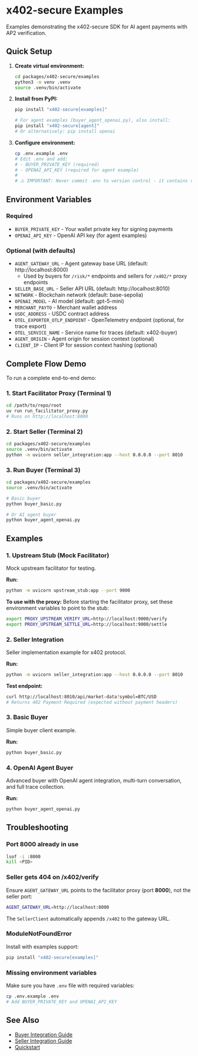 # x402-secure Examples

Examples demonstrating the x402-secure SDK for AI agent payments with AP2 verification.

## Quick Setup

1. **Create virtual environment:**
   ```bash
   cd packages/x402-secure/examples
   python3 -m venv .venv
   source .venv/bin/activate
   ```

2. **Install from PyPI:**
   ```bash
   pip install "x402-secure[examples]"
   
   # For agent examples (buyer_agent_openai.py), also install:
   pip install "x402-secure[agent]"
   # Or alternatively: pip install openai
   ```

3. **Configure environment:**
   ```bash
   cp .env.example .env
   # Edit .env and add:
   # - BUYER_PRIVATE_KEY (required)
   # - OPENAI_API_KEY (required for agent example)
   # 
   # ⚠️ IMPORTANT: Never commit .env to version control - it contains secrets!
   ```

## Environment Variables

### Required
- `BUYER_PRIVATE_KEY` - Your wallet private key for signing payments
- `OPENAI_API_KEY` - OpenAI API key (for agent examples)

### Optional (with defaults)
- `AGENT_GATEWAY_URL` - Agent gateway base URL (default: http://localhost:8000)
  - Used by buyers for `/risk/*` endpoints and sellers for `/x402/*` proxy endpoints
- `SELLER_BASE_URL` - Seller API URL (default: http://localhost:8010)
- `NETWORK` - Blockchain network (default: base-sepolia)
- `OPENAI_MODEL` - AI model (default: gpt-5-mini)
- `MERCHANT_PAYTO` - Merchant wallet address
- `USDC_ADDRESS` - USDC contract address
- `OTEL_EXPORTER_OTLP_ENDPOINT` - OpenTelemetry endpoint (optional, for trace export)
- `OTEL_SERVICE_NAME` - Service name for traces (default: x402-buyer)
- `AGENT_ORIGIN` - Agent origin for session context (optional)
- `CLIENT_IP` - Client IP for session context hashing (optional)

## Complete Flow Demo

To run a complete end-to-end demo:

### 1. Start Facilitator Proxy (Terminal 1)
```bash
cd /path/to/repo/root
uv run run_facilitator_proxy.py
# Runs on http://localhost:8000
```

### 2. Start Seller (Terminal 2)
```bash
cd packages/x402-secure/examples
source .venv/bin/activate
python -m uvicorn seller_integration:app --host 0.0.0.0 --port 8010
```

### 3. Run Buyer (Terminal 3)
```bash
cd packages/x402-secure/examples
source .venv/bin/activate

# Basic buyer
python buyer_basic.py

# Or AI agent buyer
python buyer_agent_openai.py
```

## Examples

### 1. Upstream Stub (Mock Facilitator)
Mock upstream facilitator for testing.

**Run:**
```bash
python -m uvicorn upstream_stub:app --port 9000
```

**To use with the proxy:**
Before starting the facilitator proxy, set these environment variables to point to the stub:
```bash
export PROXY_UPSTREAM_VERIFY_URL=http://localhost:9000/verify
export PROXY_UPSTREAM_SETTLE_URL=http://localhost:9000/settle
```

### 2. Seller Integration
Seller implementation example for x402 protocol.

**Run:**
```bash
python -m uvicorn seller_integration:app --host 0.0.0.0 --port 8010
```

**Test endpoint:**
```bash
curl http://localhost:8010/api/market-data?symbol=BTC/USD
# Returns 402 Payment Required (expected without payment headers)
```

### 3. Basic Buyer
Simple buyer client example.

**Run:**
```bash
python buyer_basic.py
```

### 4. OpenAI Agent Buyer
Advanced buyer with OpenAI agent integration, multi-turn conversation, and full trace collection.

**Run:**
```bash
python buyer_agent_openai.py
```

## Troubleshooting

### Port 8000 already in use
```bash
lsof -i :8000
kill <PID>
```

### Seller gets 404 on /x402/verify
Ensure `AGENT_GATEWAY_URL` points to the facilitator proxy (port **8000**), not the seller port:
```bash
AGENT_GATEWAY_URL=http://localhost:8000
```
The `SellerClient` automatically appends `/x402` to the gateway URL.

### ModuleNotFoundError
Install with examples support:
```bash
pip install "x402-secure[examples]"
```

### Missing environment variables
Make sure you have `.env` file with required variables:
```bash
cp .env.example .env
# Add BUYER_PRIVATE_KEY and OPENAI_API_KEY
```

## See Also
- [Buyer Integration Guide](../../../docs/BUYER_INTEGRATION.md)
- [Seller Integration Guide](../../../docs/SELLER_INTEGRATION.md)
- [Quickstart](../../../docs/QUICKSTART.md)

